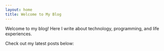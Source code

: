 ```yaml
---
layout: home
title: Welcome to My Blog
---
```


Welcome to my blog! Here I write about technology, programming, and life experiences.

Check out my latest posts below:
